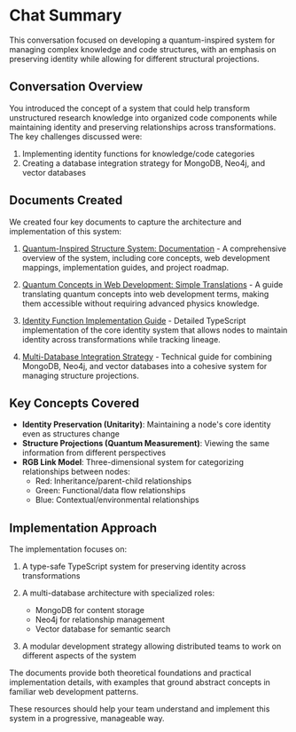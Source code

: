 # Chat Summary

This conversation focused on developing a quantum-inspired system for managing complex knowledge and code structures, with an emphasis on preserving identity while allowing for different structural projections.

## Conversation Overview

You introduced the concept of a system that could help transform unstructured research knowledge into organized code components while maintaining identity and preserving relationships across transformations. The key challenges discussed were:

1. Implementing identity functions for knowledge/code categories
2. Creating a database integration strategy for MongoDB, Neo4j, and vector databases

## Documents Created

We created four key documents to capture the architecture and implementation of this system:

1. [Quantum-Inspired Structure System: Documentation](./quantum-structures-doc.md) - A comprehensive overview of the system, including core concepts, web development mappings, implementation guides, and project roadmap.

2. [Quantum Concepts in Web Development: Simple Translations](./quantum-web-concepts.md) - A guide translating quantum concepts into web development terms, making them accessible without requiring advanced physics knowledge.

3. [Identity Function Implementation Guide](./identity-implementation.md) - Detailed TypeScript implementation of the core identity system that allows nodes to maintain identity across transformations while tracking lineage.

4. [Multi-Database Integration Strategy](./database-integration.md) - Technical guide for combining MongoDB, Neo4j, and vector databases into a cohesive system for managing structure projections.

## Key Concepts Covered

- **Identity Preservation (Unitarity)**: Maintaining a node's core identity even as structures change
- **Structure Projections (Quantum Measurement)**: Viewing the same information from different perspectives
- **RGB Link Model**: Three-dimensional system for categorizing relationships between nodes:
    - Red: Inheritance/parent-child relationships
    - Green: Functional/data flow relationships
    - Blue: Contextual/environmental relationships

## Implementation Approach

The implementation focuses on:

1. A type-safe TypeScript system for preserving identity across transformations
2. A multi-database architecture with specialized roles:
    - MongoDB for content storage
    - Neo4j for relationship management
    - Vector database for semantic search

3. A modular development strategy allowing distributed teams to work on different aspects of the system

The documents provide both theoretical foundations and practical implementation details, with examples that ground abstract concepts in familiar web development patterns.

These resources should help your team understand and implement this system in a progressive, manageable way.